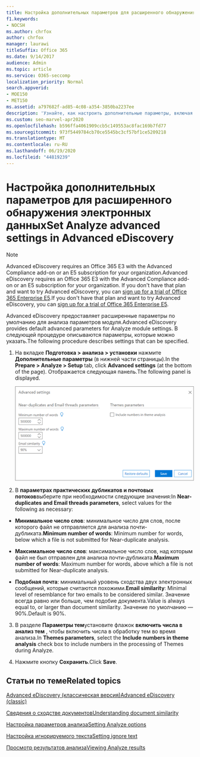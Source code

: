 ```yaml
---
title: Настройка дополнительных параметров для расширенного обнаружения электронных данных
f1.keywords:
- NOCSH
ms.author: chrfox
author: chrfox
manager: laurawi
titleSuffix: Office 365
ms.date: 9/14/2017
audience: Admin
ms.topic: article
ms.service: O365-seccomp
localization_priority: Normal
search.appverid:
- MOE150
- MET150
ms.assetid: a797682f-ad85-4c08-a354-3850ba2237ee
description: 'Узнайте, как настроить дополнительные параметры, включая почти повторяющиеся, почтовые потоки и темы для процесса анализа в Advanced eDiscovery. '
ms.custom: seo-marvel-apr2020
ms.openlocfilehash: b596ffa4061909ccb5c149553ac8fac169b7fd77
ms.sourcegitcommit: 973f5449784cb70ce5545bc3cf57bf1ce5209218
ms.translationtype: MT
ms.contentlocale: ru-RU
ms.lasthandoff: 06/19/2020
ms.locfileid: "44819239"
---
```

# <a name="set-analyze-advanced-settings-in-advanced-ediscovery"></a><span data-ttu-id="efda9-103">Настройка дополнительных параметров для расширенного обнаружения электронных данных</span><span class="sxs-lookup"><span data-stu-id="efda9-103">Set Analyze advanced settings in Advanced eDiscovery</span></span>

> [!NOTE]
> <span data-ttu-id="efda9-104">Advanced eDiscovery requires an Office 365 E3 with the Advanced Compliance add-on or an E5 subscription for your organization.</span><span class="sxs-lookup"><span data-stu-id="efda9-104">Advanced eDiscovery requires an Office 365 E3 with the Advanced Compliance add-on or an E5 subscription for your organization.</span></span> <span data-ttu-id="efda9-105">If you don't have that plan and want to try Advanced eDiscovery, you can [sign up for a trial of Office 365 Enterprise E5](https://go.microsoft.com/fwlink/p/?LinkID=698279).</span><span class="sxs-lookup"><span data-stu-id="efda9-105">If you don't have that plan and want to try Advanced eDiscovery, you can [sign up for a trial of Office 365 Enterprise E5](https://go.microsoft.com/fwlink/p/?LinkID=698279).</span></span> 
  
<span data-ttu-id="efda9-106">Advanced eDiscovery предоставляет расширенные параметры по умолчанию для анализа параметров модуля.</span><span class="sxs-lookup"><span data-stu-id="efda9-106">Advanced eDiscovery provides default advanced parameters for Analyze module settings.</span></span> <span data-ttu-id="efda9-107">В следующей процедуре описываются параметры, которые можно указать.</span><span class="sxs-lookup"><span data-stu-id="efda9-107">The following procedure describes settings that can be specified.</span></span>
  
1. <span data-ttu-id="efda9-108">На вкладке **Подготовка \> анализа \> установки** нажмите **Дополнительные параметры** (в нижней части страницы).</span><span class="sxs-lookup"><span data-stu-id="efda9-108">In the **Prepare \> Analyze \> Setup** tab, click **Advanced settings** (at the bottom of the page).</span></span> <span data-ttu-id="efda9-109">Отображается следующая панель.</span><span class="sxs-lookup"><span data-stu-id="efda9-109">The following panel is displayed.</span></span> 
    
    ![Настройка дополнительных параметров на вкладке "Анализ"](../media/c9ea3017-e19a-456b-a742-c3d07121a3f6.png)
  
2. <span data-ttu-id="efda9-111">В **параметрах практических дубликатов и почтовых потоков**выберите при необходимости следующие значения:</span><span class="sxs-lookup"><span data-stu-id="efda9-111">In **Near-duplicates and Email threads parameters**, select values for the following as necessary:</span></span>
    
  - <span data-ttu-id="efda9-112">**Минимальное число слов**: минимальное число для слов, после которого файл не отправляется для анализа почти-дубликата.</span><span class="sxs-lookup"><span data-stu-id="efda9-112">**Minimum number of words**: Minimum number for words, below which a file is not submitted for Near-duplicate analysis.</span></span> 
    
  - <span data-ttu-id="efda9-113">**Максимальное число слов**: максимальное число слов, над которым файл не был отправлен для анализа почти-дубликата.</span><span class="sxs-lookup"><span data-stu-id="efda9-113">**Maximum number of words**: Maximum number for words, above which a file is not submitted for Near-duplicate analysis.</span></span>
    
  - <span data-ttu-id="efda9-114">**Подобная почта**: минимальный уровень сходства двух электронных сообщений, которые считаются похожими.</span><span class="sxs-lookup"><span data-stu-id="efda9-114">**Email similarity**: Minimal level of resemblance for two emails to be considered similar.</span></span> <span data-ttu-id="efda9-115">Значение всегда равно или больше, чем подобие документа.</span><span class="sxs-lookup"><span data-stu-id="efda9-115">Value is always equal to, or larger than document similarity.</span></span> <span data-ttu-id="efda9-116">Значение по умолчанию — 90%.</span><span class="sxs-lookup"><span data-stu-id="efda9-116">Default is 90%.</span></span>
    
3. <span data-ttu-id="efda9-117">В разделе **Параметры тем**установите флажок **включить числа в анализ тем** , чтобы включить числа в обработку тем во время анализа.</span><span class="sxs-lookup"><span data-stu-id="efda9-117">In **Themes parameters**, select the **Include numbers in theme analysis** check box to include numbers in the processing of Themes during Analyze.</span></span> 
    
4. <span data-ttu-id="efda9-118">Нажмите кнопку **Сохранить**.</span><span class="sxs-lookup"><span data-stu-id="efda9-118">Click **Save**.</span></span> 
    
## <a name="related-topics"></a><span data-ttu-id="efda9-119">Статьи по теме</span><span class="sxs-lookup"><span data-stu-id="efda9-119">Related topics</span></span>

[<span data-ttu-id="efda9-120">Advanced eDiscovery (классическая версия)</span><span class="sxs-lookup"><span data-stu-id="efda9-120">Advanced eDiscovery (classic)</span></span>](office-365-advanced-ediscovery.md)
  
[<span data-ttu-id="efda9-121">Сведения о сходстве документов</span><span class="sxs-lookup"><span data-stu-id="efda9-121">Understanding document similarity</span></span>](understand-document-similarity-in-advanced-ediscovery.md)
  
[<span data-ttu-id="efda9-122">Настройка параметров анализа</span><span class="sxs-lookup"><span data-stu-id="efda9-122">Setting Analyze options</span></span>](set-analyze-options-in-advanced-ediscovery.md)
  
[<span data-ttu-id="efda9-123">Настройка игнорируемого текста</span><span class="sxs-lookup"><span data-stu-id="efda9-123">Setting ignore text</span></span>](set-ignore-text-in-advanced-ediscovery.md)
  
[<span data-ttu-id="efda9-124">Просмотр результатов анализа</span><span class="sxs-lookup"><span data-stu-id="efda9-124">Viewing Analyze results</span></span>](view-analyze-results-in-advanced-ediscovery.md)

